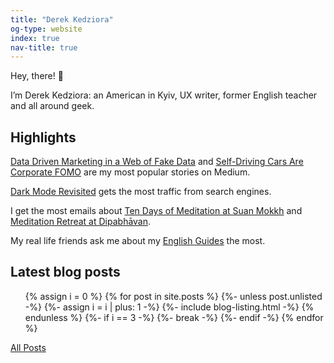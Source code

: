 ```yaml
---
title: "Derek Kedziora"
og-type: website
index: true
nav-title: true
---
```


Hey, there! 👋

I’m Derek Kedziora: an American in Kyiv, UX writer, former English teacher and all around geek.

## Highlights

[Data Driven Marketing in a Web of Fake Data](/blog/fake-data) and [Self-Driving Cars Are Corporate FOMO](/blog/glomar-cars) are my most popular stories on Medium. 

[Dark Mode Revisited](/blog/dark-mode-revisited) gets the most traffic from search engines. 

I get the most emails about [Ten Days of Meditation at Suan Mokkh](/blog/suan-mokkh-retreat) and [Meditation Retreat at Dipabhāvan](/blog/dipibhavan-retreat).  

My real life friends ask me about my [English Guides](/english "English Guides") the most. 

## Latest blog posts
<ul class="listing">
{% assign i = 0 %}
{% for post in site.posts %}
{%- unless post.unlisted -%}
{%- assign i = i | plus: 1 -%}
{%- include blog-listing.html -%}
{% endunless %}
{%- if i == 3 -%}
{%- break -%}
{%- endif -%}
{% endfor %}
</ul>

[All Posts](/blog)
